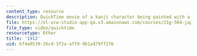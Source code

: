 ```yaml
---
content_type: resource
description: QuickTime movie of a kanji character being painted with a brush.
file: https://ol-ocw-studio-app-qa.s3.amazonaws.com/courses/21g-504-japanese-iv-spring-2009/bf4a053926cd3f2aaff99b1a479ff2f6_1912.mov
file_type: video/quicktime
resourcetype: Other
title: '1912'
uid: bf4a0539-26cd-3f2a-aff9-9b1a479ff2f6
---
```

